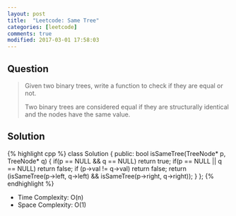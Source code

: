 ```yaml
---
layout: post
title:  "Leetcode: Same Tree"
categories: [leetcode]
comments: true
modified: 2017-03-01 17:58:03
---
```

## Question
>
> Given two binary trees, write a function to check if they are equal or not.
>
>Two binary trees are considered equal if they are structurally identical and the nodes have the same value. 
<!--more-->

## Solution
{% highlight cpp %}
class Solution {
public:
    bool isSameTree(TreeNode* p, TreeNode* q) {
        if(p == NULL && q == NULL) return true;
        if(p == NULL || q == NULL) return false;
        if (p->val != q->val) return false;
        return (isSameTree(p->left, q->left) && isSameTree(p->right, q->right));
    }
};
{% endhighlight %}
- Time Complexity: O(n)
- Space Complexity: O(1)